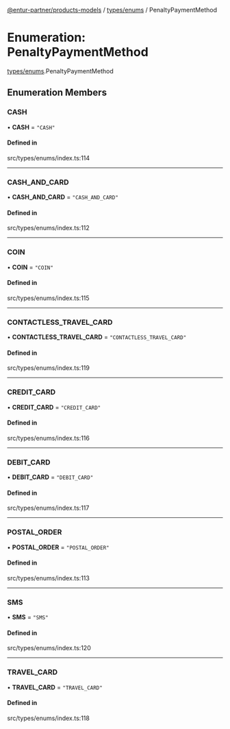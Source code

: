 [@entur-partner/products-models](../README.md) / [types/enums](../modules/types_enums.md) / PenaltyPaymentMethod

# Enumeration: PenaltyPaymentMethod

[types/enums](../modules/types_enums.md).PenaltyPaymentMethod

## Enumeration Members

### CASH

• **CASH** = ``"CASH"``

#### Defined in

src/types/enums/index.ts:114

___

### CASH\_AND\_CARD

• **CASH\_AND\_CARD** = ``"CASH_AND_CARD"``

#### Defined in

src/types/enums/index.ts:112

___

### COIN

• **COIN** = ``"COIN"``

#### Defined in

src/types/enums/index.ts:115

___

### CONTACTLESS\_TRAVEL\_CARD

• **CONTACTLESS\_TRAVEL\_CARD** = ``"CONTACTLESS_TRAVEL_CARD"``

#### Defined in

src/types/enums/index.ts:119

___

### CREDIT\_CARD

• **CREDIT\_CARD** = ``"CREDIT_CARD"``

#### Defined in

src/types/enums/index.ts:116

___

### DEBIT\_CARD

• **DEBIT\_CARD** = ``"DEBIT_CARD"``

#### Defined in

src/types/enums/index.ts:117

___

### POSTAL\_ORDER

• **POSTAL\_ORDER** = ``"POSTAL_ORDER"``

#### Defined in

src/types/enums/index.ts:113

___

### SMS

• **SMS** = ``"SMS"``

#### Defined in

src/types/enums/index.ts:120

___

### TRAVEL\_CARD

• **TRAVEL\_CARD** = ``"TRAVEL_CARD"``

#### Defined in

src/types/enums/index.ts:118
